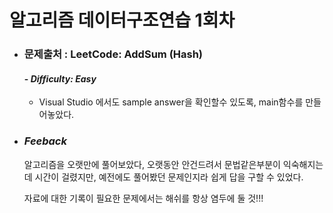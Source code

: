 알고리즘 데이터구조연습 1회차
===========================

* ### **문제출처 :  LeetCode: AddSum (Hash)**
     #### - ***Difficulty: Easy***



    * Visual Studio 에서도 sample answer을 확인할수 있도록, main함수를 만들어놓았다.


* ### ***Feeback***
    알고리즘을 오랫만에 풀어보았다, 오랫동안 안건드려서 문법같은부분이 익숙해지는데 시간이 걸렸지만, 예전에도 풀어봤던 문제인지라 쉽게 답을 구할 수 있었다. 

    자료에 대한 기록이 필요한 문제에서는 해쉬를 항상 염두에 둘 것!!!





